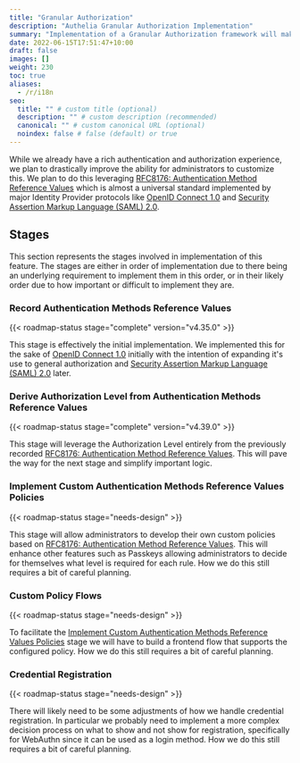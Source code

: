 ```yaml
---
title: "Granular Authorization"
description: "Authelia Granular Authorization Implementation"
summary: "Implementation of a Granular Authorization framework will make the Authorization experience more tailored to complex requirements."
date: 2022-06-15T17:51:47+10:00
draft: false
images: []
weight: 230
toc: true
aliases:
  - /r/i18n
seo:
  title: "" # custom title (optional)
  description: "" # custom description (recommended)
  canonical: "" # custom canonical URL (optional)
  noindex: false # false (default) or true
---
```


While we already have a rich authentication and authorization experience, we plan to drastically improve the ability
for administrators to customize this. We plan to do this leveraging
[RFC8176: Authentication Method Reference Values] which is almost a universal standard implemented by major Identity
Provider protocols like [OpenID Connect 1.0] and [Security Assertion Markup Language (SAML) 2.0].

## Stages

This section represents the stages involved in implementation of this feature. The stages are either in order of
implementation due to there being an underlying requirement to implement them in this order, or in their likely order
due to how important or difficult to implement they are.

### Record Authentication Methods Reference Values

{{< roadmap-status stage="complete" version="v4.35.0" >}}

This stage is effectively the initial implementation. We implemented this for the sake of [OpenID Connect 1.0] initially
with the intention of expanding it's use to general authorization and [Security Assertion Markup Language (SAML) 2.0]
later.

### Derive Authorization Level from Authentication Methods Reference Values

{{< roadmap-status stage="complete" version="v4.39.0" >}}

This stage will leverage the Authorization Level entirely from the previously recorded
[RFC8176: Authentication Method Reference Values]. This will pave the way for the next stage and simplify important
logic.

### Implement Custom Authentication Methods Reference Values Policies

{{< roadmap-status stage="needs-design" >}}

This stage will allow administrators to develop their own custom policies based on
[RFC8176: Authentication Method Reference Values]. This will enhance other features such as Passkeys allowing
administrators to decide for themselves what level is required for each rule. How we do this still requires a bit of
careful planning.

### Custom Policy Flows

{{< roadmap-status stage="needs-design" >}}

To facilitate the
[Implement Custom Authentication Methods Reference Values Policies](#implement-custom-authentication-methods-reference-values-policies)
stage we will have to build a frontend flow that supports the configured policy. How we do this still requires a bit of
careful planning.

### Credential Registration

{{< roadmap-status stage="needs-design" >}}

There will likely need to be some adjustments of how we handle credential registration. In particular we probably need
to implement a more complex decision process on what to show and not show for registration, specifically for WebAuthn
since it can be used as a login method. How we do this still requires a bit of careful planning.

[OpenID Connect 1.0]: https://openid.net/specs/openid-connect-core-1_0.html
[Security Assertion Markup Language (SAML) 2.0]: https://docs.oasis-open.org/security/saml/Post2.0/sstc-saml-tech-overview-2.0.html
[RFC8176: Authentication Method Reference Values]: https://datatracker.ietf.org/doc/html/rfc8176
